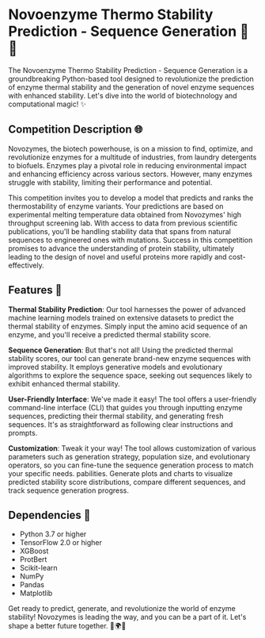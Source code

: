 # Novoenzyme Thermo Stability Prediction - Sequence Generation 🧬🔥

The Novoenzyme Thermo Stability Prediction - Sequence Generation is a groundbreaking Python-based tool designed to revolutionize the prediction of enzyme thermal stability and the generation of novel enzyme sequences with enhanced stability. Let's dive into the world of biotechnology and computational magic! ✨

## Competition Description 🌐

Novozymes, the biotech powerhouse, is on a mission to find, optimize, and revolutionize enzymes for a multitude of industries, from laundry detergents to biofuels. Enzymes play a pivotal role in reducing environmental impact and enhancing efficiency across various sectors. However, many enzymes struggle with stability, limiting their performance and potential.

This competition invites you to develop a model that predicts and ranks the thermostability of enzyme variants. Your predictions are based on experimental melting temperature data obtained from Novozymes' high throughput screening lab. With access to data from previous scientific publications, you'll be handling stability data that spans from natural sequences to engineered ones with mutations. Success in this competition promises to advance the understanding of protein stability, ultimately leading to the design of novel and useful proteins more rapidly and cost-effectively.

## Features 🚀

**Thermal Stability Prediction**: Our tool harnesses the power of advanced machine learning models trained on extensive datasets to predict the thermal stability of enzymes. Simply input the amino acid sequence of an enzyme, and you'll receive a predicted thermal stability score.

**Sequence Generation**: But that's not all! Using the predicted thermal stability scores, our tool can generate brand-new enzyme sequences with improved stability. It employs generative models and evolutionary algorithms to explore the sequence space, seeking out sequences likely to exhibit enhanced thermal stability.

**User-Friendly Interface**: We've made it easy! The tool offers a user-friendly command-line interface (CLI) that guides you through inputting enzyme sequences, predicting their thermal stability, and generating fresh sequences. It's as straightforward as following clear instructions and prompts.

**Customization**: Tweak it your way! The tool allows customization of various parameters such as generation strategy, population size, and evolutionary operators, so you can fine-tune the sequence generation process to match your specific needs.
pabilities. Generate plots and charts to visualize predicted stability score distributions, compare different sequences, and track sequence generation progress.

## Dependencies 🧩

- Python 3.7 or higher
- TensorFlow 2.0 or higher
- XGBoost
- ProtBert
- Scikit-learn
- NumPy
- Pandas
- Matplotlib

Get ready to predict, generate, and revolutionize the world of enzyme stability! Novozymes is leading the way, and you can be a part of it. Let's shape a better future together. 🔬🌍🤝
